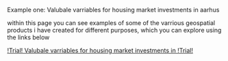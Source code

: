 Example one: Valubale varriables for housing market investments in aarhus 

within this page you can see examples of some of the varrious geospatial products i have created for different purposes, which you can explore using the links below 

[!Trial! Valubale varriables for housing market investments in !Trial!](https://rpubs.com/frederikkallesoe/trial_map)
